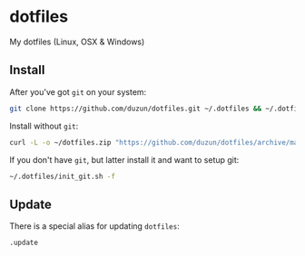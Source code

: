# dotfiles
My dotfiles (Linux, OSX &amp; Windows)

## Install

After you've got `git` on your system:

```sh
git clone https://github.com/duzun/dotfiles.git ~/.dotfiles && ~/.dotfiles/init.sh 
```

Install without `git`:

```sh
curl -L -o ~/dotfiles.zip "https://github.com/duzun/dotfiles/archive/master.zip" && unzip ~/dotfiles.zip -d ~ && mv ~/dotfiles-master ~/.dotfiles && ~/.dotfiles/init.sh

```

If you don't have `git`, but latter install it and want to setup git:

```sh
~/.dotfiles/init_git.sh -f
```

## Update

There is a special alias for updating `dotfiles`:

```sh
.update
```
